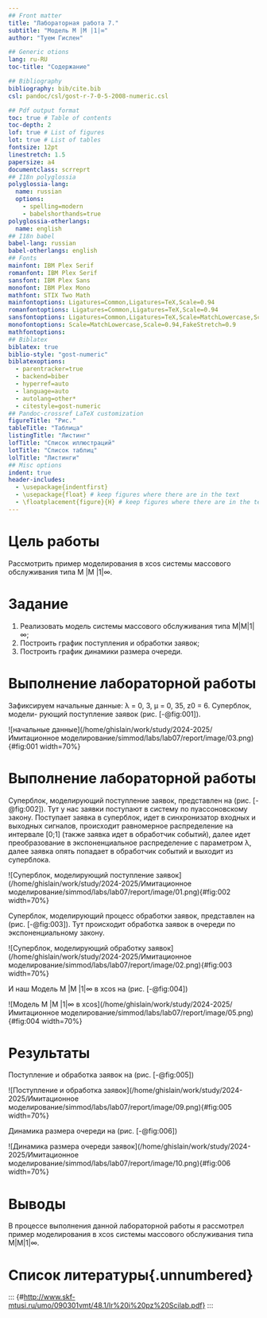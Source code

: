 ```yaml
---
## Front matter
title: "Лабораторная работа 7."
subtitle: "Модель M |M |1|∞"
author: "Туем Гислен"

## Generic otions
lang: ru-RU
toc-title: "Содержание"

## Bibliography
bibliography: bib/cite.bib
csl: pandoc/csl/gost-r-7-0-5-2008-numeric.csl

## Pdf output format
toc: true # Table of contents
toc-depth: 2
lof: true # List of figures
lot: true # List of tables
fontsize: 12pt
linestretch: 1.5
papersize: a4
documentclass: scrreprt
## I18n polyglossia
polyglossia-lang:
  name: russian
  options:
	- spelling=modern
	- babelshorthands=true
polyglossia-otherlangs:
  name: english
## I18n babel
babel-lang: russian
babel-otherlangs: english
## Fonts
mainfont: IBM Plex Serif
romanfont: IBM Plex Serif
sansfont: IBM Plex Sans
monofont: IBM Plex Mono
mathfont: STIX Two Math
mainfontoptions: Ligatures=Common,Ligatures=TeX,Scale=0.94
romanfontoptions: Ligatures=Common,Ligatures=TeX,Scale=0.94
sansfontoptions: Ligatures=Common,Ligatures=TeX,Scale=MatchLowercase,Scale=0.94
monofontoptions: Scale=MatchLowercase,Scale=0.94,FakeStretch=0.9
mathfontoptions:
## Biblatex
biblatex: true
biblio-style: "gost-numeric"
biblatexoptions:
  - parentracker=true
  - backend=biber
  - hyperref=auto
  - language=auto
  - autolang=other*
  - citestyle=gost-numeric
## Pandoc-crossref LaTeX customization
figureTitle: "Рис."
tableTitle: "Таблица"
listingTitle: "Листинг"
lofTitle: "Список иллюстраций"
lotTitle: "Список таблиц"
lolTitle: "Листинги"
## Misc options
indent: true
header-includes:
  - \usepackage{indentfirst}
  - \usepackage{float} # keep figures where there are in the text
  - \floatplacement{figure}{H} # keep figures where there are in the text
---
```


# Цель работы

Рассмотрить пример моделирования в xcos системы массового обслуживания типа M |M |1|∞.

# Задание

1. Реализовать модель системы массового обслуживания типа M|M|1|∞;
2. Построить график поступления и обработки заявок;
3. Построить график динамики размера очереди.

# Выполнение лабораторной работы

Зафиксируем начальные данные: λ = 0, 3, μ = 0, 35, z0 = 6. Суперблок, модели-
рующий поступление заявок (рис. [-@fig:001]).

![начальные данные](/home/ghislain/work/study/2024-2025/Имитационное моделирование/simmod/labs/lab07/report/image/03.png){#fig:001 width=70%}


# Выполнение лабораторной работы
Суперблок, моделирующий поступление заявок, представлен на (рис. [-@fig:002]). Тут у нас заявки поступают в систему по пуассоновскому закону. Поступает заявка в суперблок, идет в синхронизатор входных и выходных сигналов, происходит равномерное распределение на интервале [0;1] (также заявка идет в обработчик событий), далее идет преобразование в экспоненциальное распределение с параметром λ, далее заявка опять попадает в обработчик событий и выходит из суперблока.

![Суперблок, моделирующий поступление заявок](/home/ghislain/work/study/2024-2025/Имитационное моделирование/simmod/labs/lab07/report/image/01.png){#fig:002 width=70%}

Суперблок, моделирующий процесс обработки заявок, представлен на (рис. [-@fig:003]). Тут происходит обработка заявок в очереди по экспоненциальному закону.

![Суперблок, моделирующий обработку заявок](/home/ghislain/work/study/2024-2025/Имитационное моделирование/simmod/labs/lab07/report/image/02.png){#fig:003 width=70%}


И наш Модель M |M |1|∞ в xcos на (рис. [-@fig:004])

![Модель M |M |1|∞ в xcos](/home/ghislain/work/study/2024-2025/Имитационное моделирование/simmod/labs/lab07/report/image/05.png){#fig:004 width=70%}


# Результаты 

Поступление и обработка заявок на (рис. [-@fig:005])

![Поступление и обработка заявок](/home/ghislain/work/study/2024-2025/Имитационное моделирование/simmod/labs/lab07/report/image/09.png){#fig:005 width=70%}


Динамика размера очереди на (рис. [-@fig:006])

![Динамика размера очереди заявок](/home/ghislain/work/study/2024-2025/Имитационное моделирование/simmod/labs/lab07/report/image/10.png){#fig:006 width=70%}

# Выводы

В процессе выполнения данной лабораторной работы я рассмотрел пример моделирования в xcos системы массового обслуживания типа M|M|1|∞.


# Список литературы{.unnumbered}

::: 
{#http://www.skf-mtusi.ru/umo/090301vmt/48.1/lr%20i%20pz%20Scilab.pdf}
:::
